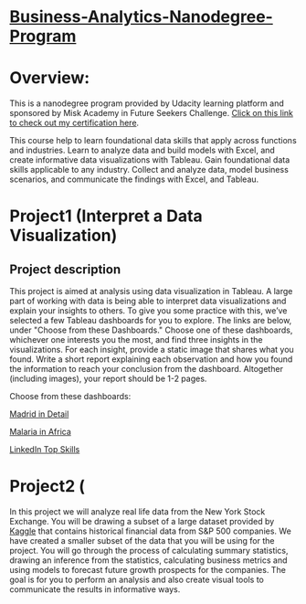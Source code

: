 # [Business-Analytics-Nanodegree-Program](https://www.udacity.com/course/business-analytics-nanodegree--nd098)

# Overview:
This is a nanodegree program provided by Udacity learning platform and sponsored by Misk Academy in Future Seekers Challenge. [Click on this link to check out my certification here](https://confirm.udacity.com/QVEXPQG3).

This course help to learn foundational data skills that apply across functions and industries. Learn to analyze data and build models with Excel, and create informative data visualizations with Tableau. Gain foundational data skills applicable to any industry. Collect and analyze data, model business scenarios, and communicate the findings with  Excel, and Tableau.



# Project1 (Interpret a Data Visualization)
## Project description

This project is aimed at analysis using data visualization in Tableau. A large part of working with data is being able to interpret data visualizations and explain your insights to others. To give you some practice with this, we’ve selected a few Tableau dashboards for you to explore. The links are below, under "Choose from these Dashboards." Choose one of these dashboards, whichever one interests you the most, and find three insights in the visualizations. For each insight, provide a static image that shares what you found. Write a short report explaining each observation and how you found the information to reach your conclusion from the dashboard. Altogether (including images), your report should be 1-2 pages.

Choose from these dashboards:

[Madrid in Detail](https://public.tableau.com/views/MadridInDetail/MadridinDetail?%3Aembed=y&%3Atoolbar=yes&%3AloadOrderID=0&%3Adisplay_count=y%3F%3Aembed&%3AshowVizHome=no)

[Malaria in Africa](https://public.tableau.com/views/MakeoverMonday34Malaria_0/MalariainAfrica?:embed=y&:showVizHome=no&:display_count=y&:display_static_image=y&:bootstrapWhenNotified=true)

[LinkedIn Top Skills](https://public.tableau.com/profile/matt.chambers#!/vizhome/LinkedInTopSkills2016-MakeoverMonday/LinkedInTopSkills2016-MakeoverMonday)


# Project2 (

In this project we will analyze real life data from the New York Stock Exchange. You will be drawing a subset of a large dataset provided by [Kaggle](https://www.kaggle.com/dgawlik/nyse) that contains historical financial data from S&P 500 companies. We have created a smaller subset of the data that you will be using for the project. You will go through the process of calculating summary statistics, drawing an inference from the statistics, calculating business metrics and using models to forecast future growth prospects for the companies. The goal is for you to perform an analysis and also create visual tools to communicate the results in informative ways.


